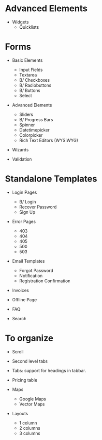 Advanced Elements
============================

* Widgets
	+  Quicklists

Forms
============================

* Basic Elements
	+ 	Input Fields
	+ 	Textarea
	+ B/	Checkboxes
	+ B/	Radiobuttons
	+ B/	Buttons
	+ 	Select

* Advanced Elements
	+ 	Sliders
	+ B/	Progress Bars
	+ 	Spinner
	+ 	Datetimepicker
	+ 	Colorpicker
	+ 	Rich Text Editors (WYSIWYG)

* Wizards

* Validation

Standalone Templates
============================

* Login Pages
	+ B/	Login
	+ 	Recover Password
	+ 	Sign Up

* Error Pages
	+ 	403
	+ 	404
	+ 	405
	+ 	500
	+ 	503

* Email Templates
	+ 	Forgot Password
	+ 	Notification
	+ 	Registration Confirmation

* Invoices

* Offline Page

* FAQ

* Search

To organize
============================

* Scroll

* Second level tabs

* Tabs: support for headings in tabbar.

* Pricing table

* Maps
	+ Google Maps
	+ Vector Maps

* Layouts
	+ 1 column
	+ 2 columns
	+ 3 columns
